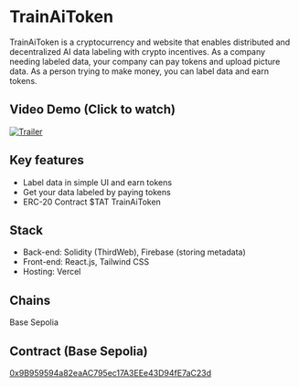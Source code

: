 # TrainAiToken

TrainAiToken is a cryptocurrency and website that enables distributed and decentralized AI data labeling with crypto incentives. As a company needing labeled data, your company can pay tokens and upload picture data. As a person trying to make money, you can label data and earn tokens.

## Video Demo (Click to watch)
[![Trailer](https://github.com/user-attachments/assets/717f9686-78e1-4c9e-84ec-575a6db7996a)](https://youtu.be/8BLInsdv9VU)


## Key features

- Label data in simple UI and earn tokens
- Get your data labeled by paying tokens
- ERC-20 Contract $TAT TrainAiToken

## Stack

- Back-end: Solidity (ThirdWeb), Firebase (storing metadata)
- Front-end: React.js, Tailwind CSS
- Hosting: Vercel

## Chains

Base Sepolia

## Contract (Base Sepolia)

[0x9B959594a82eaAC795ec17A3EEe43D94fE7aC23d](https://sepolia.basescan.org/address/0x9B959594a82eaAC795ec17A3EEe43D94fE7aC23d)




